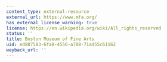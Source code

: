```yaml
---
content_type: external-resource
external_url: https://www.mfa.org/
has_external_license_warning: true
license: https://en.wikipedia.org/wiki/All_rights_reserved
status: ''
title: Boston Museum of Fine Arts
uid: ed887583-6fa8-4556-a708-71ad55c61162
wayback_url: ''
---
```

